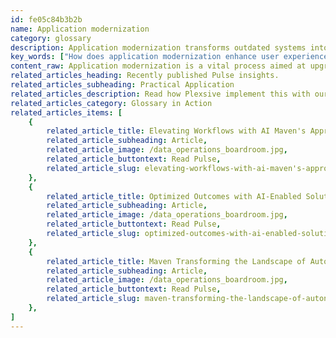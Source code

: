 ```yaml
---
id: fe05c84b3b2b
name: Application modernization
category: glossary
description: Application modernization transforms outdated systems into flexible, cloud-native applications to meet modern user expectations, enhancing responsiveness, ensuring relevance, and driving business growth through improved customer experiences and technological resilience.
key_words: ["How does application modernization enhance user experience?", "What are the business benefits of modernizing legacy applications?", "How does cloud-native application development improve business agility?", "What risks are mitigated by updating legacy systems?", "How can application modernization drive customer satisfaction and growth?", "In what ways does application modernization promote operational resilience?", "What role does Maven Technologies play in digital transformation?", "How do contemporary technology stacks benefit application modernization?", "What is the importance of ongoing application evolution in technology?", "How does Maven Technologies tailor application modernization for diverse businesses?"]
content_raw: Application modernization is a vital process aimed at upgrading legacy systems to adaptable, cloud-native applications leveraging the prowess of contemporary technology stacks. The objective is to ensure that applications remain responsive and relevant, catering proficiently to the changing expectations of the modern user. This ongoing evolution in the technology sphere necessitates an equally dynamic and adaptable application framework, an endeavor brought to fruition through application modernization. The primary business benefits of application modernization lie in the enhancement of the end-user experience. By ensuring the consistent delivery of optimal user experiences, application modernization drives customer satisfaction and ultimately, business growth. It breathes life into applications and systems that might otherwise stagnate or, even worse, deteriorate in the fast-paced digital environment. Further, application modernization safeguards your business by mitigating the risk of support withdrawal from legacy systems. It allows swift and uninterrupted deployment of changes, ensuring that your systems and processes not only keep pace with shifting technological trends but also evolve in a structured, process-driven manner. This ensures that your technology alignments remain resilient, regardless of the advancements in the broader technology landscape. At Maven Technologies, we strive to unlock productivity with solutions that fit into the modern world. Implementing application modernization, we pave the way for businesses to reap the multifaceted benefits of emerging technologies. Experience the business advantage of superior technology solutions, tailored and implemented by industry veterans. Propel your business forward into the future with Maven Technologies - your partner in seamless digital transformation.
related_articles_heading: Recently published Pulse insights.
related_articles_subheading: Practical Application
related_articles_description: Read how Plexsive implement this with our clients.
related_articles_category: Glossary in Action
related_articles_items: [
	{
		related_article_title: Elevating Workflows with AI Maven's Approach,
		related_article_subheading: Article,
		related_article_image: /data_operations_boardroom.jpg,
		related_article_buttontext: Read Pulse,
		related_article_slug: elevating-workflows-with-ai-maven's-approach
	},
	{
		related_article_title: Optimized Outcomes with AI-Enabled Solutions,
		related_article_subheading: Article,
		related_article_image: /data_operations_boardroom.jpg,
		related_article_buttontext: Read Pulse,
		related_article_slug: optimized-outcomes-with-ai-enabled-solutions
	},
	{
		related_article_title: Maven Transforming the Landscape of Autonomous Vehicles,
		related_article_subheading: Article,
		related_article_image: /data_operations_boardroom.jpg,
		related_article_buttontext: Read Pulse,
		related_article_slug: maven-transforming-the-landscape-of-autonomous-vehicles
	},
]
---
```

